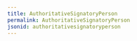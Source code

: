 ```yaml
---
title: AuthoritativeSignatoryPerson
permalink: AuthoritativeSignatoryPerson
jsonid: authoritativesignatoryperson
---
```

